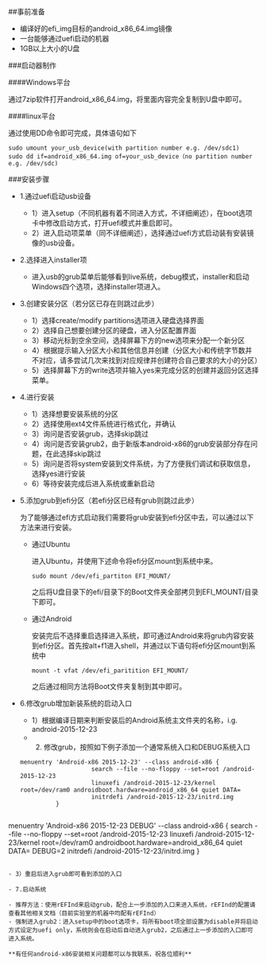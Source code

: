 ##事前准备

- 编译好的efi_img目标的android_x86_64.img镜像
- 一台能够通过uefi启动的机器
- 1GB以上大小的U盘

###启动器制作

####Windows平台

通过7zip软件打开android_x86_64.img，将里面内容完全复制到U盘中即可。

####linux平台

通过使用DD命令即可完成，具体语句如下

    sudo umount your_usb_device(with partition number e.g. /dev/sdc1)
    sudo dd if=android_x86_64.img of=your_usb_device（no partition number e.g. /dev/sdc)

###安装步骤

- 1.通过uefi启动usb设备

  - 1）进入setup（不同机器有着不同进入方式，不详细阐述），在boot选项卡中修改启动方式，打开uefi模式并重启即可。
  - 2）进入启动项菜单（同不详细阐述），选择通过uefi方式启动装有安装镜像的usb设备。
  
- 2.选择进入installer项

  - 进入usb的grub菜单后能够看到live系统，debug模式，installer和启动Windows四个选项，选择installer项进入。
  
- 3.创建安装分区（若分区已存在则跳过此步）

  - 1）选择create/modify partitions选项进入硬盘选择界面
  - 2）选择自己想要创建分区的硬盘，进入分区配置界面
  - 3）移动光标到空余空间，选择屏幕下方的new选项来分配一个新分区
  - 4）根据提示输入分区大小和其他信息并创建（分区大小和传统字节数并不对应，请多尝试几次来找到对应规律并创建符合自己要求的大小的分区）
  - 5）选择屏幕下方的write选项并输入yes来完成分区的创建并返回分区选择菜单。
  
- 4.进行安装

  - 1）选择想要安装系统的分区
  - 2）选择使用ext4文件系统进行格式化，并确认
  - 3）询问是否安装grub，选择skip跳过
  - 4）询问是否安装grub2，由于新版本android-x86的grub安装部分存在问题，在此选择skip跳过
  - 5）询问是否将system安装到文件系统，为了方便我们调试和获取信息，选择yes进行安装
  - 6）等待安装完成后进入系统或重新启动
  
- 5.添加grub到efi分区（若efi分区已经有grub则跳过此步）

  为了能够通过efi方式启动我们需要将grub安装到efi分区中去，可以通过以下方法来进行安装。
  - 通过Ubuntu
  
    进入Ubuntu，并使用下述命令将efi分区mount到系统中来。
    
        sudo mount /dev/efi_partiton EFI_MOUNT/
    
    之后将U盘目录下的efi/目录下的Boot文件夹全部拷贝到EFI_MOUNT/目录下即可。
  
  - 通过Android
  
    安装完后不选择重启选择进入系统，即可通过Android来将grub内容安装到efi分区。首先按alt+f1进入shell，并通过以下语句将efi分区mount到系统中
    
        mount -t vfat /dev/efi_paritition EFI_MOUNT/
    
    之后通过相同方法将Boot文件夹复制到其中即可。
    
- 6.修改grub增加新装系统的启动入口
  
  - 1）根据编译日期来判断安装后的Android系统主文件夹的名称，i.g. android-2015-12-23
  - 2) 修改grub，按照如下例子添加一个通常系统入口和DEBUG系统入口
  ```
  menuentry 'Android-x86 2015-12-23' --class android-x86 {
	                  search --file --no-floppy --set=root /android-2015-12-23
	                  linuxefi /android-2015-12-23/kernel root=/dev/ram0 androidboot.hardware=android_x86_64 quiet DATA=
	                  initrdefi /android-2015-12-23/initrd.img
            }
 ```
 ```
  menuentry 'Android-x86 2015-12-23 DEBUG' --class android-x86 {
	                  search --file --no-floppy --set=root /android-2015-12-23
	                  linuxefi /android-2015-12-23/kernel root=/dev/ram0 androidboot.hardware=android_x86_64 quiet DATA= DEBUG=2
	                  initrdefi /android-2015-12-23/initrd.img
            }
  ```
  
  - 3）重启后进入grub即可看到添加的入口
  
- 7.启动系统

  - 推荐方法：使用rEFInd来启动grub，配合上一步添加的入口来进入系统，rEFInd的配置请查看其他相关文档（目前实验室的机器中均配有rEFInd）
  - 强制进入grub2：进入setup中的boot选项卡，将所有boot项全部设置为disable并将启动方式设定为uefi only，系统则会在启动后自动进入grub2，之后通过上一步添加的入口即可进入系统。
  
  **有任何android-x86安装相关问题都可以与我联系，祝各位顺利**
